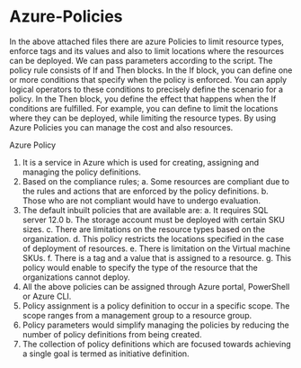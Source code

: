 # Azure-Policies

In the above attached files there are azure Policies to limit resource types, enforce tags and its values and also to limit locations where the resources can be deployed.
We can pass parameters according to the script. 
The policy rule consists of If and Then blocks. In the If block, you can define one or more conditions that specify when the policy is enforced. You can apply logical operators to these conditions to precisely define the scenario for a policy.
In the Then block, you define the effect that happens when the If conditions are fulfilled. 
For example, you can define to limit the locations where they can be deployed, while limiting the resource types.
By using Azure Policies you can manage the cost and also resources.

Azure Policy
1.	It is a service in Azure which is used for creating, assigning and managing the policy definitions. 
2.	Based on the compliance rules;
a.	Some resources are compliant due to the rules and actions that are enforced by the policy definitions.
b.	Those who are not compliant would have to undergo evaluation.
3.	 The default inbuilt policies that are available are:
a.	It requires SQL server 12.0
b.	The storage account must be deployed with certain SKU sizes.
c.	There are limitations on the resource types based on the organization.
d.	This policy restricts the locations specified in the case of deployment of resources.
e.	There is limitation on the Virtual machine SKUs.
f.	There is a tag and a value that is assigned to a resource.
g.	This policy would enable to specify the type of the resource that the organizations cannot deploy.
4.	All the above policies can be assigned through Azure portal, PowerShell or Azure CLI.
5.	Policy assignment is a policy definition to occur in a specific scope. The scope ranges from a management group to a resource group.
6.	Policy parameters would simplify managing the policies by reducing the number of policy definitions from being created.
7.	The collection of policy definitions which are focused towards achieving a single goal is termed as initiative definition.




